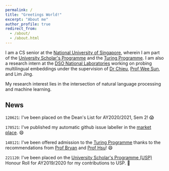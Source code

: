 ```yaml
---
permalink: /
title: "Greetings World!"
excerpt: "About me"
author_profile: true
redirect_from: 
  - /about/
  - /about.html
---
```

I am a CS senior at the [National University of Singapore](https://www.comp.nus.edu.sg), wherein I am part of the [University Scholar's Programme](https://www.usp.nus.edu.sg) and the [Turing Programme](https://www.comp.nus.edu.sg/programmes/ug/cs/tp/). I am also a research intern at the [DSO National Laboratories](https://www.dso.org.sg) working on probing multilingual embeddings under the supervision of [Dr Chieu](https://chaileon.github.io), [Prof Wee Sun](https://www.comp.nus.edu.sg/~leews/), and Lim Jing.

My research interest lies in the intersection of natural language processing and machine learning.
## News
`120621`: I've been placed on the Dean's List for AY2020/2021, Sem 2! 😱

`170521`: I've published my automatic github issue labeller in the [market place](https://github.com/marketplace/actions/auto-github-issue-labeller). 😄

`140121`: I've been offered admission to the [Turing Programme](https://www.comp.nus.edu.sg/programmes/ug/cs/tp/) thanks to the recommendations from [Prof Bryan](https://www.comp.nus.edu.sg/~lowkh/research.html) and [Prof Hsu](https://www.comp.nus.edu.sg/~dyhsu/)! 😄

`221120`: I've been placed on the [University Scholar's Programme (USP)](https://www.usp.nus.edu.sg) Honour Roll for AY2019/2020 for my contributions to USP. 🙂
